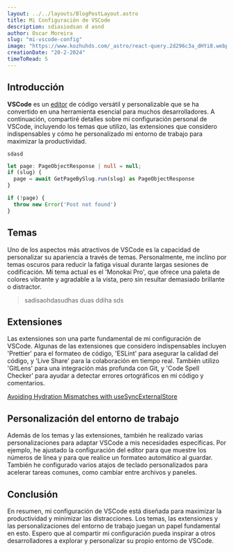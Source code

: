 ```yaml
---
layout: ../../layouts/BlogPostLayout.astro
title: Mi Configuración de VSCode
description: sdiasiodsan d asnd
author: Oscar Moreira
slug: "mi-vscode-config"
image: "https://www.kozhuhds.com/_astro/react-query.2d296c3a_dHYi8.webp"
creationDate: "20-2-2024"
timeToRead: 5
---
```


## Introducción

**VSCode** es un [editor](https://vscode.com) de código versátil y personalizable que se ha convertido en una herramienta esencial para muchos desarrolladores. A continuación, compartiré detalles sobre mi configuración personal de VSCode, incluyendo los temas que utilizo, las extensiones que considero indispensables y cómo he personalizado mi entorno de trabajo para maximizar la productividad.

`sdasd`

```ts
let page: PageObjectResponse | null = null;
if (slug) {
  page = await GetPageBySlug.run(slug) as PageObjectResponse
}

if (!page) {
  throw new Error('Post not found')
}
```

## Temas

Uno de los aspectos más atractivos de VSCode es la capacidad de personalizar su apariencia a través de temas. Personalmente, me inclino por temas oscuros para reducir la fatiga visual durante largas sesiones de codificación. Mi tema actual es el 'Monokai Pro', que ofrece una paleta de colores vibrante y agradable a la vista, pero sin resultar demasiado brillante o distractor.

> sadisaohdasudhas duas ddiha sds
> 

## Extensiones

Las extensiones son una parte fundamental de mi configuración de VSCode. Algunas de las extensiones que considero indispensables incluyen 'Prettier' para el formateo de código, 'ESLint' para asegurar la calidad del código, y 'Live Share' para la colaboración en tiempo real. También utilizo 'GitLens' para una integración más profunda con Git, y 'Code Spell Checker' para ayudar a detectar errores ortográficos en mi código y comentarios.

[Avoiding Hydration Mismatches with useSyncExternalStore](https://tkdodo.eu/blog/avoiding-hydration-mismatches-with-use-sync-external-store)

## Personalización del entorno de trabajo

Además de los temas y las extensiones, también he realizado varias personalizaciones para adaptar VSCode a mis necesidades específicas. Por ejemplo, he ajustado la configuración del editor para que muestre los números de línea y para que realice un formateo automático al guardar. También he configurado varios atajos de teclado personalizados para acelerar tareas comunes, como cambiar entre archivos y paneles.

## Conclusión

En resumen, mi configuración de VSCode está diseñada para maximizar la productividad y minimizar las distracciones. Los temas, las extensiones y las personalizaciones del entorno de trabajo juegan un papel fundamental en esto. Espero que al compartir mi configuración pueda inspirar a otros desarrolladores a explorar y personalizar su propio entorno de VSCode.
